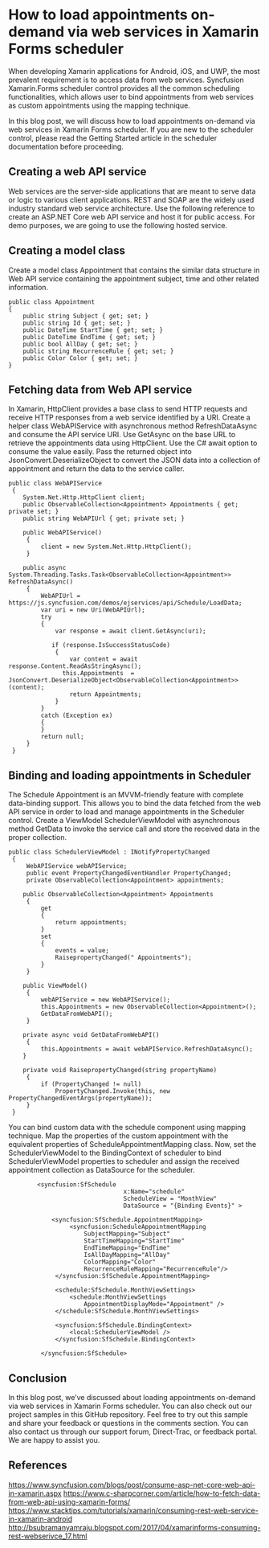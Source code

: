 # How to load appointments on-demand via web services in Xamarin Forms scheduler

When developing Xamarin applications for Android, iOS, and UWP, the most prevalent requirement is to access data from web services. Syncfusion Xamarin.Forms scheduler control provides all the common scheduling functionalities, which allows user to bind appointments from web services as custom appointments using the mapping technique. 

In this blog post, we will discuss how to load appointments on-demand via web services in Xamarin Forms scheduler. If you are new to the scheduler control, please read the Getting Started article in the scheduler documentation before proceeding.

## Creating a web API service 
Web services are the server-side applications that are meant to serve data or logic to various client applications. REST and SOAP are the widely used industry standard web service architecture. Use the following reference to create an ASP.NET Core web API service and host it for public access. For demo purposes, we are going to use the following hosted service.

## Creating a model class
Create a model class Appointment that contains the similar data structure in Web API service containing the appointment subject, time and other related information.

    public class Appointment
    {
        public string Subject { get; set; }
        public string Id { get; set; }
        public DateTime StartTime { get; set; }
        public DateTime EndTime { get; set; }
        public bool AllDay { get; set; }
        public string RecurrenceRule { get; set; }
        public Color Color { get; set; }
    }


## Fetching data from Web API service
In Xamarin, HttpClient provides a base class to send HTTP requests and receive HTTP responses from a web service identified by a URI. Create a helper class WebAPIService with asynchronous method RefreshDataAsync and consume the API service URI. Use GetAsync on the base URL to retrieve the appointments data using HttpClient. Use the C# await option to consume the value easily. Pass the returned object into JsonConvert.DeserializeObject to convert the JSON data into a collection of appointment and return the data to the service caller.

    public class WebAPIService
     {
        System.Net.Http.HttpClient client;
        public ObservableCollection<Appointment> Appointments { get; private set; }
        public string WebAPIUrl { get; private set; }
 
        public WebAPIService()
         {
             client = new System.Net.Http.HttpClient();
         }
 
        public async System.Threading.Tasks.Task<ObservableCollection<Appointment>> RefreshDataAsync()
         {
             WebAPIUrl = https://js.syncfusion.com/demos/ejservices/api/Schedule/LoadData;
             var uri = new Uri(WebAPIUrl);
             try
             {
                 var response = await client.GetAsync(uri);
 
                if (response.IsSuccessStatusCode)
                 {
                     var content = await response.Content.ReadAsStringAsync();
                   this.Appointments  = JsonConvert.DeserializeObject<ObservableCollection<Appointment>>(content);
                     return Appointments;
                 }
             }
             catch (Exception ex)
             {
             }
             return null;
         }
     }

## Binding and loading appointments in Scheduler
The Schedule Appointment is an MVVM-friendly feature with complete data-binding support. This allows you to bind the data fetched from the web API service in order to load and manage appointments in the Scheduler control. Create a ViewModel SchedulerViewModel with asynchronous method GetData to invoke the service call and store the received data in the proper collection.

    public class SchedulerViewModel : INotifyPropertyChanged
     {
         WebAPIService webAPIService;
         public event PropertyChangedEventHandler PropertyChanged;
         private ObservableCollection<Appointment> appointments;
 
        public ObservableCollection<Appointment> Appointments
         {
             get
             {
                 return appointments;
             }
             set
             {
                 events = value;
                 RaisepropertyChanged(" Appointments");
             }
         }
 
        public ViewModel()
         {
             webAPIService = new WebAPIService();
             this.Appointments = new ObservableCollection<Appointment>();
             GetDataFromWebAPI();
         }
 
        private async void GetDataFromWebAPI()
         {
             this.Appointments = await webAPIService.RefreshDataAsync();
        }
 
        private void RaisepropertyChanged(string propertyName)
         {
             if (PropertyChanged != null)
                 PropertyChanged.Invoke(this, new PropertyChangedEventArgs(propertyName));
         }
     }

You can bind custom data with the schedule component using mapping technique. Map the properties of the custom appointment with the equivalent properties of ScheduleAppointmentMapping class. Now, set the SchedulerViewModel to the BindingContext of scheduler to bind SchedulerViewModel properties to scheduler and assign the received appointment collection as DataSource for the scheduler.

            <syncfusion:SfSchedule 
                                    x:Name="schedule" 
                                    ScheduleView = "MonthView" 
                                    DataSource = "{Binding Events}" >
 
                <syncfusion:SfSchedule.AppointmentMapping>
                     <syncfusion:ScheduleAppointmentMapping 
                         SubjectMapping="Subject"
                         StartTimeMapping="StartTime"
                         EndTimeMapping="EndTime"
                         IsAllDayMapping="AllDay"
                         ColorMapping="Color"
                         RecurrenceRuleMapping="RecurrenceRule"/>
                 </syncfusion:SfSchedule.AppointmentMapping>
                 
                 <schedule:SfSchedule.MonthViewSettings>
                     <schedule:MonthViewSettings 
                         AppointmentDisplayMode="Appointment" />
                 </schedule:SfSchedule.MonthViewSettings>
                 
                 <syncfusion:SfSchedule.BindingContext>
                     <local:SchedulerViewModel />
                 </syncfusion:SfSchedule.BindingContext>
                 
             </syncfusion:SfSchedule>

## Conclusion
In this blog post, we’ve discussed about loading appointments on-demand via web services in Xamarin Forms scheduler. You can also check out our project samples in this GitHub repository. Feel free to try out this sample and share your feedback or questions in the comments section. You can also contact us through our support forum, Direct-Trac, or feedback portal. We are happy to assist you.


## References
https://www.syncfusion.com/blogs/post/consume-asp-net-core-web-api-in-xamarin.aspx
https://www.c-sharpcorner.com/article/how-to-fetch-data-from-web-api-using-xamarin-forms/
https://www.stacktips.com/tutorials/xamarin/consuming-rest-web-service-in-xamarin-android
http://bsubramanyamraju.blogspot.com/2017/04/xamarinforms-consuming-rest-webserivce_17.html


